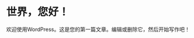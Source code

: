 # 世界，您好！

<!-- wp:paragraph -->
<p>欢迎使用WordPress。这是您的第一篇文章。编辑或删除它，然后开始写作吧！</p>
<!-- /wp:paragraph -->